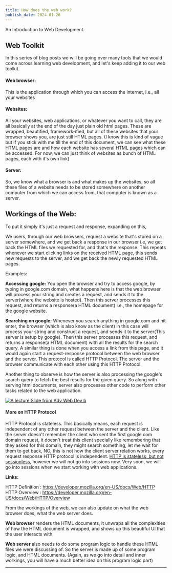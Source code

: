 ```yaml
---
title: How does the web work?
publish_date: 2024-01-26
---
```


An Introduction to Web Development.

## Web Toolkit

In this series of blog posts we will be going over many tools that we would come across learning web development, and let's keep adding it to our web toolkit.

#### **Web browser:** 

This is the application through which you can access the internet, i.e., all your websites

#### **Websites:** 

All your websites, web applications, or whatever you want to call, they are all basically at the end of the day just plain old html pages. These are wrapped, beautified, framework-ified, but all of these websites that your browser shows you, are just still HTML pages. (I know this is kind of vague but if you stick with me till the end of this document, we can see what these HTML pages are and how each website has several HTML pages which can be accessed. For now, we can just think of websites as bunch of HTML pages, each with it's own link)

#### **Server:** 

So, we know what a browser is and what makes up the websites, so all these files of a website needs to be stored somewhere on another computer from which we can access from, that computer is known as a server. 

## **Workings of the Web:** 

To put it simply it's just a request and response, expanding on this, 

We users, through our web browsers, request a website that's stored on a server somewhere, and we get back a response in our browser i.e, we get back the HTML files we requested for, and that's the response. This repeats whenever we start clicking links on the received HTML page, this sends new requests to the server, and we get back the newly requested HTML pages.

Examples:

**Accessing google:** You open the browser and try to access google, by typing in google.com domain, what happens here is that the web browser will process your string and creates a request, and sends it to the server(where the website is hosted). Then this server processes this request, and returns a response(a HTML document) i.e., the homepage for the google website.

**Searching on google:** Whenever you search anything in google.com and hit enter, the browser (which is also know as the client) in this case will process your string and construct a request, and sends it to the server(This server is setup by google). Then this server processes this request, and returns a response(a HTML document) with all the results for the search query. A similar thing is done when you access a link from this page, and it would again start a request-response protocol between the web browser and the server. This protocol is called HTTP Protocol. The server and the browser communicate with each other using this HTTP Protocol. 

Another thing to observe is how the server is also processing the google's search query to fetch the best results for the given query. So along with serving html documents, server also processes other code to perform other tasks related to the web application.

[![A lecture Slide from Adv Web Dev b](/images/lecture_image_webdev.png "by Dr. Yuan Wang")]()

#### More on HTTP Protocol

HTTP Protocol is stateless. This basically means, each request is independent of any other request between the server and the client. Like the server doesn't remember the client who sent the first google.com domain request, it doesn't treat this client specially like remembering that they asked for this domain, they might search something, let me wait for them to get back, NO, this is not how the client server relation works, every request response HTTP protocol is independent. [HTTP is stateless, but not sessionless](https://developer.mozilla.org/en-US/docs/Web/HTTP/Overview#http_is_stateless_but_not_sessionless), however we will not go into sessions now. Very soon, we will go into sessions when we start working with web applications.

**Links:**

HTTP Definition : https://developer.mozilla.org/en-US/docs/Web/HTTP
HTTP Overview : https://developer.mozilla.org/en-US/docs/Web/HTTP/Overview

From the workings of the web, we can also update on what the web browser does, what the web server does.

**Web browser** renders the HTML documents, it unwraps all the complexities of how the HTML document is wrapped, and shows up this beautiful UI that the user interacts with.

**Web server** also needs to do some program logic to handle these HTML files we were discussing of. So the server is made up of some program logic, and HTML documents. (Again, as we go into detail and inner workings, you will have a much better idea on this program logic part)

---